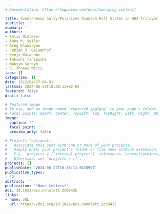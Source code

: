 ```yaml
---
# Documentation: https://hugoblox.com/docs/managing-content/

title: Spontaneous Gully-Polarized Quantum Hall States in ABA Trilayer Graphene
subtitle: ''
summary: ''
authors:
- Felix Winterer
- Anna M. Seiler
- Areg Ghazaryan
- Fabian R. Geisenhof
- Kenji Watanabe
- Takashi Taniguchi
- Maksym Serbyn
- R. Thomas Weitz
tags: []
categories: []
date: 2022/04/27-04-01
lastmod: 2024-06-22T18:38:11+02:00
featured: false
draft: false

# Featured image
# To use, add an image named `featured.jpg/png` to your page's folder.
# Focal points: Smart, Center, TopLeft, Top, TopRight, Left, Right, BottomLeft, Bottom, BottomRight.
image:
  caption: ''
  focal_point: ''
  preview_only: false

# Projects (optional).
#   Associate this post with one or more of your projects.
#   Simply enter your project's folder or file name without extension.
#   E.g. `projects = ["internal-project"]` references `content/project/deep-learning/index.md`.
#   Otherwise, set `projects = []`.
projects: []
publishDate: '2024-06-22T16:38:11.687699Z'
publication_types:
- '2'
abstract: ''
publication: '*Nano Letters*'
doi: 10.1021/acs.nanolett.2c00435
links:
- name: URL
  url: https://doi.org/10.1021/acs.nanolett.2c00435
---
```

